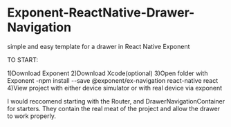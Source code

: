 # Exponent-ReactNative-Drawer-Navigation
simple and easy template for a drawer in React Native Exponent

TO START:

1)Download Exponent
2)Download Xcode(optional)
3)Open folder with Exponent
  -npm install --save @exponent/ex-navigation react-native react
4)View project with either device simulator or with real device via exponent


I would reccomend starting with the Router, and DrawerNavigationContainer for starters. They contain the real meat of the project and allow the drawer to work properly.
